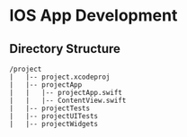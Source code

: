 # IOS App Development
 
## Directory Structure

```
/project
|   |-- project.xcodeproj
|   |-- projectApp
|   |   |-- projectApp.swift
|   |   |-- ContentView.swift
|   |-- projectTests
|   |-- projectUITests
|   |-- projectWidgets
```
